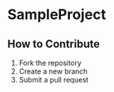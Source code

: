 # SampleProject
## How to Contribute
1. Fork the repository
2. Create a new branch
3. Submit a pull request
